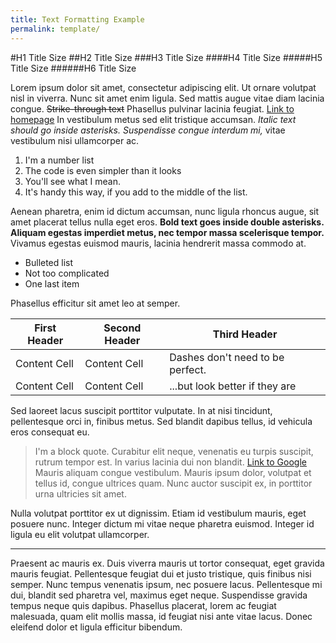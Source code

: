 ```yaml
---
title: Text Formatting Example
permalink: template/
---
```

#H1 Title Size
##H2 Title Size
###H3 Title Size
####H4 Title Size
#####H5 Title Size
######H6 Title Size

Lorem ipsum dolor sit amet, consectetur adipiscing elit. Ut ornare volutpat nisl in viverra. Nunc sit amet enim ligula. Sed mattis augue vitae diam lacinia congue. ~~Strike-through text~~ Phasellus pulvinar lacinia feugiat. [Link to homepage](/) In vestibulum metus sed elit tristique accumsan. *Italic text should go inside asterisks. Suspendisse congue interdum mi,* vitae vestibulum nisi ullamcorper ac. 

1. I'm a number list
1. The code is even simpler than it looks
1. You'll see what I mean.
1. It's handy this way, if you add to the middle of the list.

Aenean pharetra, enim id dictum accumsan, nunc ligula rhoncus augue, sit amet placerat tellus nulla eget eros. **Bold text goes inside double asterisks. Aliquam egestas imperdiet metus, nec tempor massa scelerisque tempor.** Vivamus egestas euismod mauris, lacinia hendrerit massa commodo at. 

- Bulleted list
- Not too complicated
- One last item

Phasellus efficitur sit amet leo at semper.

First Header  | Second Header| Third Header
------------- | -------------|---
Content Cell  | Content Cell|Dashes don't need to be perfect.
Content Cell  | Content Cell|...but look better if they are

Sed laoreet lacus suscipit porttitor vulputate. In at nisi tincidunt, pellentesque orci in, finibus metus. Sed blandit dapibus tellus, id vehicula eros consequat eu. 

> I'm a block quote. Curabitur elit neque, venenatis eu turpis suscipit, rutrum tempor est. In varius lacinia dui non blandit. [Link to Google](http//www.google.com) Mauris aliquam congue vestibulum. Mauris ipsum dolor, volutpat et tellus id, congue ultrices quam. Nunc auctor suscipit ex, in porttitor urna ultricies sit amet.

Nulla volutpat porttitor ex ut dignissim. Etiam id vestibulum mauris, eget posuere nunc. Integer dictum mi vitae neque pharetra euismod. Integer id ligula eu elit volutpat ullamcorper.

***

Praesent ac mauris ex. Duis viverra mauris ut tortor consequat, eget gravida mauris feugiat. Pellentesque feugiat dui et justo tristique, quis finibus nisi semper. Nunc tempus venenatis ipsum, nec posuere lacus. Pellentesque mi dui, blandit sed pharetra vel, maximus eget neque. Suspendisse gravida tempus neque quis 
dapibus. Phasellus placerat, lorem ac feugiat malesuada, quam elit mollis massa, id feugiat nisi ante vitae lacus. Donec eleifend dolor et ligula efficitur bibendum.